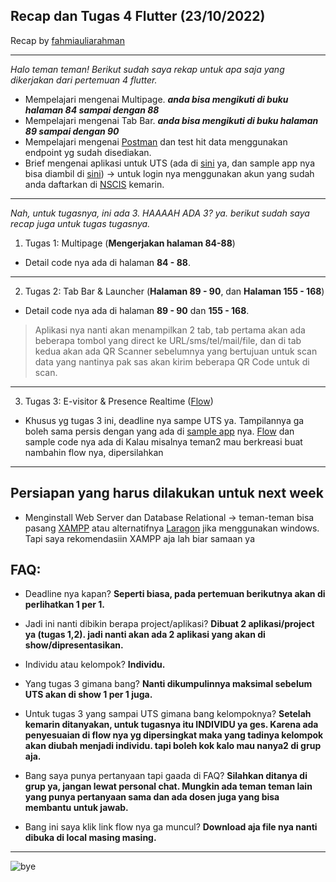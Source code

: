 ## Recap dan Tugas 4 Flutter (23/10/2022)

Recap by [fahmiauliarahman](https://github.com/fahmiauliarahman)

---

_Halo teman teman! Berikut sudah saya rekap untuk apa saja yang dikerjakan dari pertemuan 4 flutter._

- Mempelajari mengenai Multipage. **_anda bisa mengikuti di buku halaman 84 sampai dengan 88_**
- Mempelajari mengenai Tab Bar. **_anda bisa mengikuti di buku halaman 89 sampai dengan 90_**
- Mempelajari mengenai [Postman](https://www.postman.com/downloads/) dan test hit data menggunakan endpoint yg sudah disediakan.
- Brief mengenai aplikasi untuk UTS (ada di [sini](<assets/Presence%20Realtime%20%26%20E-Visitor%20(Tugas%20sampai%20UTS).pdf>) ya, dan sample app nya bisa diambil di [sini](https://drive.google.com/file/d/1B_q0uuWZ1ASH0S6U2OEH_D4hQevyRg5o/view?usp=sharing)) -> untuk login nya menggunakan akun yang sudah anda daftarkan di [NSCIS](https://nscis.nsctechnology.com/index.php?r=site/signup) kemarin.

---

_Nah, untuk tugasnya, ini ada 3. HAAAAH ADA 3? ya. berikut sudah saya recap juga untuk tugas tugasnya._

1. Tugas 1: Multipage (**Mengerjakan halaman 84-88**)

- Detail code nya ada di halaman **84 - 88**.

---

2. Tugas 2: Tab Bar & Launcher (**Halaman 89 - 90**, dan **Halaman 155 - 168**)

- Detail code nya ada di halaman **89 - 90** dan **155 - 168**.

> Aplikasi nya nanti akan menampilkan 2 tab, tab pertama akan ada beberapa tombol yang direct ke URL/sms/tel/mail/file, dan di tab kedua akan ada QR Scanner sebelumnya yang bertujuan untuk scan data yang nantinya pak sas akan kirim beberapa QR Code untuk di scan.

---

3. Tugas 3: E-visitor & Presence Realtime ([Flow](<assets/Presence%20Realtime%20%26%20E-Visitor%20(Tugas%20sampai%20UTS).pdf>))

- Khusus yg tugas 3 ini, deadline nya sampe UTS ya. Tampilannya ga boleh sama persis dengan yang ada di [sample app](https://drive.google.com/file/d/1B_q0uuWZ1ASH0S6U2OEH_D4hQevyRg5o/view?usp=sharing) nya. [Flow](<assets/Presence%20Realtime%20%26%20E-Visitor%20(Tugas%20sampai%20UTS).pdf>) dan sample code nya ada di Kalau misalnya teman2 mau berkreasi buat nambahin flow nya, dipersilahkan

---

## Persiapan yang harus dilakukan untuk next week

- Menginstall Web Server dan Database Relational -> teman-teman bisa pasang [XAMPP](https://www.apachefriends.org/download.html) atau alternatifnya [Laragon](https://laragon.org/download/index.html) jika menggunakan windows. Tapi saya rekomendasiin XAMPP aja lah biar samaan ya

## FAQ:

- Deadline nya kapan? **Seperti biasa, pada pertemuan berikutnya akan di perlihatkan 1 per 1.**
- Jadi ini nanti dibikin berapa project/aplikasi? **Dibuat 2 aplikasi/project ya (tugas 1,2). jadi nanti akan ada 2 aplikasi yang akan di show/dipresentasikan.**
- Individu atau kelompok? **Individu.**

- Yang tugas 3 gimana bang? **Nanti dikumpulinnya maksimal sebelum UTS akan di show 1 per 1 juga.**
- Untuk tugas 3 yang sampai UTS gimana bang kelompoknya? **Setelah kemarin ditanyakan, untuk tugasnya itu INDIVIDU ya ges. Karena ada penyesuaian di flow nya yg dipersingkat maka yang tadinya kelompok akan diubah menjadi individu. tapi boleh kok kalo mau nanya2 di grup aja.**

- Bang saya punya pertanyaan tapi gaada di FAQ? **Silahkan ditanya di grup ya, jangan lewat personal chat. Mungkin ada teman teman lain yang punya pertanyaan sama dan ada dosen juga yang bisa membantu untuk jawab.**

- Bang ini saya klik link flow nya ga muncul? **Download aja file nya nanti dibuka di local masing masing.**

---

![bye](https://media.tenor.com/wJ1f-nu2nggAAAAi/wave-bye.gif)
